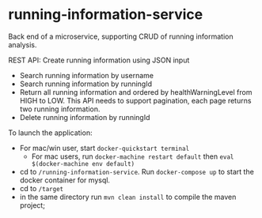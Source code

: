 # running-information-service

Back end of a microservice, supporting CRUD of running information analysis.

REST API:
Create running information using JSON input
- Search running information by username
- Search running information by runningId
- Return all running information and ordered by healthWarningLevel from HIGH to
LOW. This API needs to support pagination, each page returns two running
information.
- Delete running information by runningId


To launch the application:
* For mac/win user, start `docker-quickstart terminal`
  * For mac users, run `docker-machine restart default` then `eval $(docker-machine env default)`
* cd to `/running-information-service`. Run `docker-compose up` to start the docker container for mysql.
* cd to `/target` 
* in the same directory run `mvn clean install` to compile the maven project;


